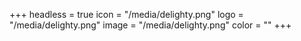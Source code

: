 +++
headless = true
icon = "/media/delighty.png"
logo = "/media/delighty.png"
image = "/media/delighty.png"
color = ""
+++
